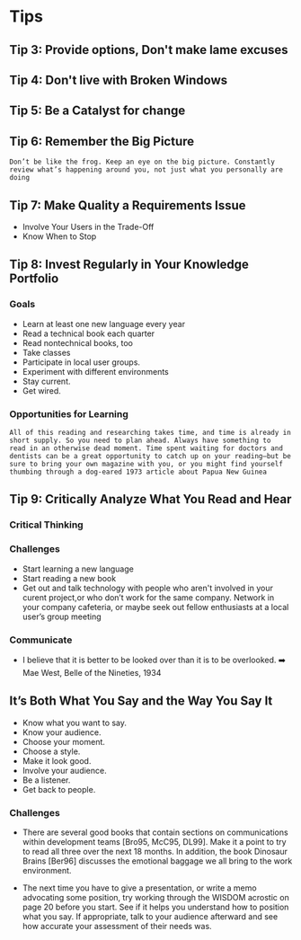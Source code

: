 # Tips 
## Tip 3: Provide options, Don't make lame excuses 
## Tip 4: Don't live with Broken Windows
## Tip 5: Be a Catalyst for change
## Tip 6: Remember the Big Picture  
    Don’t be like the frog. Keep an eye on the big picture. Constantly review what’s happening around you, not just what you personally are doing
    
## Tip 7: Make Quality a Requirements Issue
* Involve Your Users in the Trade-Off
* Know When to Stop
     
## Tip 8: Invest Regularly in Your Knowledge Portfolio
### Goals
* Learn at least one new language every year
*  Read a technical book each quarter
* Read nontechnical books, too
* Take classes
* Participate in local user groups.
* Experiment with different environments
* Stay current.
* Get wired.
### Opportunities for Learning
    All of this reading and researching takes time, and time is already in
    short supply. So you need to plan ahead. Always have something to
    read in an otherwise dead moment. Time spent waiting for doctors and
    dentists can be a great opportunity to catch up on your reading—but be
    sure to bring your own magazine with you, or you might find yourself
    thumbing through a dog-eared 1973 article about Papua New Guinea    

## Tip 9: Critically Analyze What You Read and Hear
### Critical Thinking
### Challenges
* Start learning a new language
* Start reading a new book
* Get out and talk technology with people who aren't involved in your curent project,or who don’t work for the same company. Network in your
company cafeteria, or maybe seek out fellow enthusiasts at a local user’s
group meeting

### Communicate
* I believe that it is better to be looked over than it is to be overlooked. ➡️ Mae West, Belle of the Nineties, 1934 

## It’s Both What You Say and the Way You Say It
* Know what you want to say.
* Know your audience.
* Choose your moment.
* Choose a style.
* Make it look good.
* Involve your audience.
* Be a listener.
* Get back to people.

### Challenges
* There are several good books that contain sections on communications
within development teams [Bro95, McC95, DL99]. Make it a point to try
to read all three over the next 18 months. In addition, the book Dinosaur
Brains [Ber96] discusses the emotional baggage we all bring to the work environment.

* The next time you have to give a presentation, or write a memo advocating
some position, try working through the WISDOM acrostic on page 20 before
you start. See if it helps you understand how to position what you say. If
appropriate, talk to your audience afterward and see how accurate your
assessment of their needs was.
